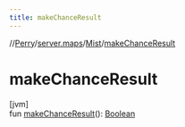 ```yaml
---
title: makeChanceResult
---
```

//[Perry](../../../index.html)/[server.maps](../index.html)/[Mist](index.html)/[makeChanceResult](make-chance-result.html)



# makeChanceResult



[jvm]\
fun [makeChanceResult](make-chance-result.html)(): [Boolean](https://kotlinlang.org/api/latest/jvm/stdlib/kotlin/-boolean/index.html)




